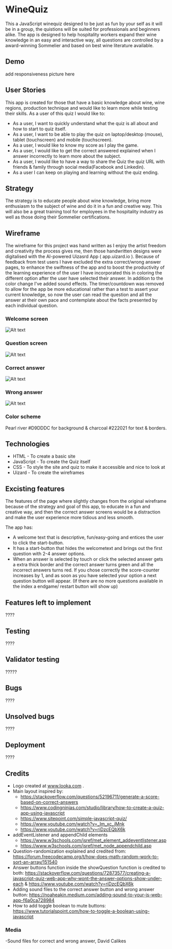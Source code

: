 # WineQuiz

This a JavaScript winequiz designed to be just as fun by your self as it will be in a group, the quistions will be suited for professionals and beginners alike. The app is designed to help hospitality workers expand their wine knowledge in an easy and interactive way, all questions are controlled by a award-winning Sommelier and based on best wine literature available.

## Demo
add responsiveness picture here

## User Stories
This app is created for those that have a basic knowledge about wine, wine regions, production technique and would like to learn more while testing their skills.
As a user of this quiz I would like to:
- As a user, I want to quickly understand what the quiz is all about and how to start to quiz itself.
- As a user, I want to be able to play the quiz on laptop/desktop (mouse), tablet (touchscreen) and mobile (touchscreen).
- As a user, I would like to know my score as I play the game.
- As a user, I would like to get the correct answered explained when I answer incorrectly to learn more about the subject.
- As a user, I would like to have a way to share the Quiz the quiz URL with friends & family through social media(Facebook and Linkedin).
- As a user I can keep on playing and learning without the quiz ending.

## Strategy
The strategy is to educate people about wine knowledge, bring more enthusiasm to the subject of wine and do it in a fun and creative way. This will also be a great training tool for employees in the hospitality industry as well as those doing their Sommelier certifications.

## Wireframe
The wireframe for this project was hand written as I enjoy the artist freedom and creativity the process gives me, then those handwritten designs were digitalised with the AI-powered Uizasrd App ( app.uizard.io ).
Because of feedback from test users I have excluded the extra correct/wrong answer pages, to enhance the swiftness of the app and to boost the productivity of the learning experience of the user I have incorporated this in coloring the different option after the user have selected their answer. In addition to the color change I've added sound effects. The timer/countdown was removed to allow for the app be more educational rather than a test to assert your current knowledge, so now the user can read the question and all the answer at their own pace and contemplate about the facts presented by each individual question.

### Welcome screen
![Alt text](assets/images/winequiz-welcome.png)

### Question screen
![Alt text](assets/images/winequiz-question.png)

### Correct answer
![Alt text](assets/images/winequiz-correct.png)

### Wrong answer
![Alt text](assets/images/winequiz-wrong.png)

### Color scheme
Pearl river #D9DDDC for background & charcoal #222021 for text & borders.

## Technologies
- HTML - To create a basic site
- JavaScript - To create the Quiz itself
- CSS - To style the site and quiz to make it accessible and nice to look at
- Uizard - To create the wireframes

## Excisting features
The features of the page where slightly changes from the original wireframe because of the strategy and goal of this app, to educate in a fun and creative way, and then the correct answer screens would be a distraction and make the user experience more tidious and less smooth.

The app has:
- A welcome text that is descriptive, fun/easy-going and entices the user to click the start-button.
- It has a start-button that hides the welcometext and brings out the first question with 2-4 answer options.
- When an answer is selected by touch or click the selected answer gets a extra thick border and the correct answer turns green and all the incorrect answers turns red. If you chose correctly the score-counter increases by 1, and as soon as you have selected your option a next question button will appear. (If there are no more questions available in the index a endgame/ restart button will show up)
## Features left to implement
????

## Testing
????
## Validator testing
?????

## Bugs
????
## Unsolved bugs
????

## Deployment
????

## Credits
- Logo created at www.looka.com .
- Main layout inspired by: 
    - https://stackoverflow.com/questions/52196711/generate-a-score-based-on-correct-answers
    - https://www.codingninjas.com/studio/library/how-to-create-a-quiz-app-using-javascript
    - https://www.sitepoint.com/simple-javascript-quiz/
    - https://www.youtube.com/watch?v=_Im_xc_jMnk
    - https://www.youtube.com/watch?v=riDzcEQbX6k
- addEventListener and appendChild elements
    - https://www.w3schools.com/jsref/met_element_addeventlistener.asp
    - https://www.w3schools.com/jsref/met_node_appendchild.asp
- Question-randomization explained and credited from: https://forum.freecodecamp.org/t/how-does-math-random-work-to-sort-an-array/151540
- Answer buttons function inside the showQuestion function is credited to both:
https://stackoverflow.com/questions/72873577/creating-a-javascript-quiz-web-app-why-wont-the-answer-options-show-under-each &
https://www.youtube.com/watch?v=riDzcEQbX6k
- Adding sound files to the correct answer button and wrong answer button:
https://noaheakin.medium.com/adding-sound-to-your-js-web-app-f6a0ca728984
- How to add toggle boolean to mute buttons: https://www.tutorialspoint.com/how-to-toggle-a-boolean-using-javascript

### Media
-Sound files for correct and wrong answer, David Calikes